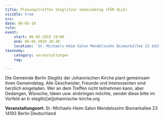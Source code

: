 ```yaml
---
title: Planungstreffen Steglitzer Gemeindetag (FÜR ALLE)
visible: true
ics: 
date: 06-05-19
rule: 
event:
	start: 06-05-2019 19:00
	end: 06-05-2019 20:30
	location: 'St.-Michaels-Heim Salon Mendelssohn Bismarkallee 23 14193 Berlin Deutschland'
taxonomy:
	category: veranstaltungen
	tag: 

---
```

Die Gemeinde Berlin Steglitz der Johannischen Kirche plant gemeinsam ihren Gemeindetag. Alle Geschwister, Freunde und Interessenten sind herzlich eingeladen. Wer an dem Treffen nicht teilnehmen kann, aber Gedangen, Wünsche, Ideen usw. einbringen möchte, sendet diese bitte im Vorfeld an b-steglitz[at]johannische-kirche.org


**Veranstaltungsort:** St.-Michaels-Heim
Salon Mendelssohn
Bismarkallee 23
14193 Berlin
Deutschland

